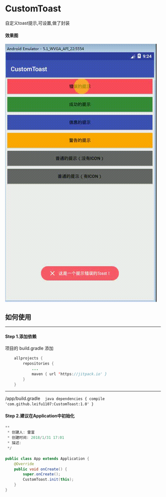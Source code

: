 # CustomToast
自定义toast提示,可设置,做了封装
#### 效果图
![](https://github.com/leifu1107/CustomToast/raw/master/screenshots/1.gif) 

## 如何使用
---------
#### Step 1.添加依赖
项目的 build.gradle 添加

```java
	allprojects {
		repositories {
			...
			maven { url 'https://jitpack.io' }
		}
	}
```
---------
  /app/build.gradle
  
  ```java
  dependencies {
	        compile 'com.github.leifu1107:CustomToast:1.0'
	}
  ```
  
  
#### Step 2.建议在Application中初始化
```java
**
 * 创建人: 雷富
 * 创建时间: 2018/1/31 17:01
 * 描述:
 */

public class App extends Application {
    @Override
    public void onCreate() {
        super.onCreate();
        CustomToast.init(this);
    }
}
```
